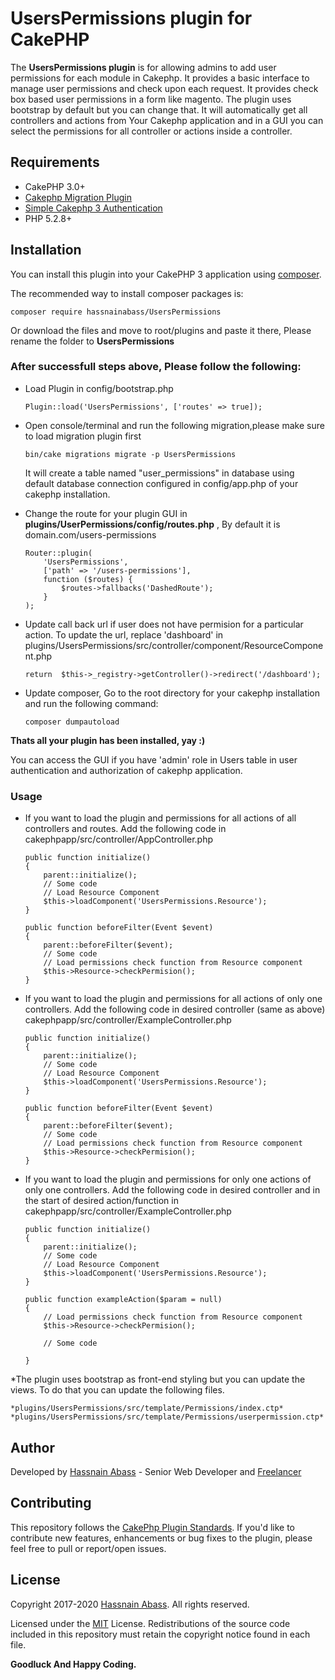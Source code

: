 # UsersPermissions plugin for CakePHP
The **UsersPermissions plugin** is for allowing admins to add user permissions for each module in Cakephp. It provides a basic interface to manage user permissions and check upon each request.
It provides check box based user permissions in a form like magento. The plugin uses bootstrap by default but you can change that. 
It will automatically get all controllers and actions from Your Cakephp application and in a GUI you can select the permissions for all controller or actions inside a controller.

## Requirements

* CakePHP 3.0+
* [Cakephp Migration Plugin](https://book.cakephp.org/3.0/en/migrations.html)
* [Simple Cakephp 3 Authentication](https://book.cakephp.org/3.0/en/tutorials-and-examples/blog-auth-example/auth.html)
* PHP 5.2.8+

## Installation

You can install this plugin into your CakePHP 3 application using [composer](http://getcomposer.org).

The recommended way to install composer packages is:

```
composer require hassnainabass/UsersPermissions
```
Or download the files and move to root/plugins and paste it there, Please rename the folder to **UsersPermissions**

### After successfull steps above, Please follow the following:

* Load Plugin in config/bootstrap.php
	```
	Plugin::load('UsersPermissions', ['routes' => true]);
	```
* Open console/terminal and run the following migration,please make sure to load migration plugin first
	```
	bin/cake migrations migrate -p UsersPermissions
	```
	It will create a table named "user_permissions" in database using default database connection configured in config/app.php of your cakephp installation.

* Change the route for your plugin GUI in **plugins/UserPermissions/config/routes.php** , By default it is domain.com/users-permissions

	```
	Router::plugin(
	    'UsersPermissions',
	    ['path' => '/users-permissions'],
	    function ($routes) {
	        $routes->fallbacks('DashedRoute');
	    }
	);
	```
* Update call back url if user does not have permision for a particular action. To update the url, replace 'dashboard' in plugins/UsersPermissions/src/controller/component/ResourceComponent.php
	```
	return  $this->_registry->getController()->redirect('/dashboard');
	```
* Update composer, Go to the root directory for your cakephp installation and run the following command:
	```
	composer dumpautoload
	```

**Thats all your plugin has been installed, yay :)**

You can access the GUI if you have 'admin' role in Users table in user authentication and authorization of cakephp application.

### Usage

* If you want to load the plugin and permissions for all actions of all controllers and routes. Add the following code in cakephpapp/src/controller/AppController.php
	```
	public function initialize()
    {
        parent::initialize();
        // Some code
        // Load Resource Component
        $this->loadComponent('UsersPermissions.Resource');
    }

    public function beforeFilter(Event $event)
    {
    	parent::beforeFilter($event);
    	// Some code
    	// Load permissions check function from Resource component
        $this->Resource->checkPermision();
    }

	```

* If you want to load the plugin and permissions for all actions of only one controllers. Add the following code in desired controller (same as above) cakephpapp/src/controller/ExampleController.php
	```
	public function initialize()
    {
        parent::initialize();
        // Some code
        // Load Resource Component
        $this->loadComponent('UsersPermissions.Resource');
    }

    public function beforeFilter(Event $event)
    {
    	parent::beforeFilter($event);
    	// Some code
    	// Load permissions check function from Resource component
        $this->Resource->checkPermision();
    }

	```
* If you want to load the plugin and permissions for only one actions of only one controllers. Add the following code in desired controller and in the start of desired action/function in cakephpapp/src/controller/ExampleController.php
	```
	public function initialize()
    {
        parent::initialize();
        // Some code
        // Load Resource Component
        $this->loadComponent('UsersPermissions.Resource');
    }

    public function exampleAction($param = null)
    {
    	// Load permissions check function from Resource component
        $this->Resource->checkPermision();

    	// Some code
    	
    }

	```
*The plugin uses bootstrap as front-end styling but you can update the views. To do that you can update the following files.

	*plugins/UsersPermissions/src/template/Permissions/index.ctp*
	*plugins/UsersPermissions/src/template/Permissions/userpermission.ctp*

## Author

Developed by [Hassnain Abass](https://www.linkedin.com/in/hussnain-abass-b041b578/) - Senior Web Developer and [Freelancer](https://www.freelancer.com/u/Hussnain0163.html)

## Contributing

This repository follows the [CakePhp Plugin Standards](https://book.cakephp.org/3.0/en/plugins.html). If you'd like to contribute new features, enhancements or bug fixes to the plugin, please feel free to pull or report/open issues.

## License

Copyright 2017-2020 [Hassnain Abass](https://www.linkedin.com/in/hussnain-abass-b041b578/). All rights reserved.

Licensed under the [MIT](http://www.opensource.org/licenses/mit-license.php) License. Redistributions of the source code included in this repository must retain the copyright notice found in each file.

**Goodluck And Happy Coding.**